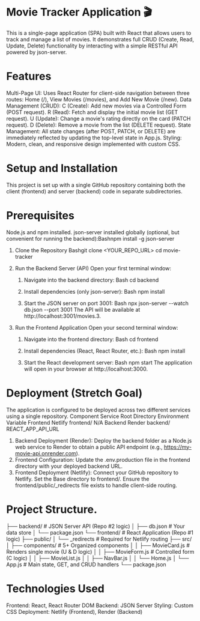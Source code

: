 # Movie Tracker Application 🎬

This is a single-page application (SPA) built with React that allows users to track and manage a list of movies. It demonstrates full CRUD (Create, Read, Update, Delete) functionality by interacting with a simple RESTful API powered by json-server.

# Features
  Multi-Page UI: Uses React Router for client-side navigation between three routes: Home (/), View Movies (/movies), and Add New Movie (/new).
  Data Management (CRUD):
     C (Create): Add new movies via a Controlled Form (POST request).
     R (Read): Fetch and display the initial movie list (GET request).
     U (Update): Change a movie's rating directly on the card (PATCH request).
     D (Delete): Remove a movie from the list (DELETE request).
  State Management: All state changes (after POST, PATCH, or DELETE) are immediately reflected by updating the top-level state in App.js.
  Styling: Modern, clean, and responsive design implemented with custom CSS.

# Setup and Installation
This project is set up with a single GitHub repository containing both the client (frontend) and server (backend) code in separate subdirectories.

# Prerequisites
  Node.js and npm installed.
  json-server installed globally (optional, but convenient for running the backend):Bashnpm install -g json-server
  
  1. Clone the Repository
      Bashgit clone <YOUR_REPO_URL>
      cd movie-tracker
  
  2. Run the Backend Server (API)
    Open your first terminal window:
      1. Navigate into the backend directory:
         Bash
         cd backend
    
      2. Install dependencies (only json-server):
         Bash
         npm install
    
      3. Start the JSON server on port 3001:
         Bash
         npx json-server --watch db.json --port 3001
      The API will be available at http://localhost:3001/movies.3. 
  
  3. Run the Frontend Application
    Open your second terminal window:
       1. Navigate into the frontend directory:
            Bash
            cd frontend
       
       2. Install dependencies (React, React Router, etc.):
            Bash
            npm install
       
       3. Start the React development server:
            Bash
            npm start
          The application will open in your browser at http://localhost:3000.

# Deployment (Stretch Goal)
The application is configured to be deployed across two different services using a single repository.
  Component   Service  Root Directory  Environment Variable
  Frontend    Netlify  frontend/       N/A
  Backend     Render   backend/        REACT_APP_API_URL
  
  1. Backend Deployment (Render): Deploy the backend folder as a Node.js web service to Render to obtain a public API endpoint (e.g., https://my-movie-api.onrender.com).
  2. Frontend Configuration: Update the .env.production file in the frontend directory with your deployed backend URL.
  3. Frontend Deployment (Netlify):
     Connect your GitHub repository to Netlify.
     Set the Base directory to frontend/.
     Ensure the frontend/public/_redirects file exists to handle client-side routing.

# Project Structure.

├── backend/                  # JSON Server API (Repo #2 logic)
│   ├── db.json               # Your data store
│   └── package.json
└── frontend/                 # React Application (Repo #1 logic)
    ├── public/
    │   └── _redirects        # Required for Netlify routing
    ├── src/
    │   ├── components/       # 5+ Organized components
    │   │   ├── MovieCard.js  # Renders single movie (U & D logic)
    │   │   ├── MovieForm.js  # Controlled form (C logic)
    │   │   ├── MovieList.js
    │   │   ├── NavBar.js
    │   │   └── Home.js
    │   └── App.js            # Main state, GET, and CRUD handlers
    └── package.json

# Technologies Used
Frontend: React, React Router DOM
Backend: JSON Server
Styling: Custom CSS
Deployment: Netlify (Frontend), Render (Backend)